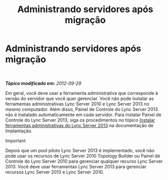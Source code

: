 ﻿---
title: Administrando servidores após migração
TOCTitle: Administrando servidores após migração
ms:assetid: 7b08f048-c951-4050-b77c-0fff351620e7
ms:mtpsurl: https://technet.microsoft.com/pt-br/library/JJ205023(v=OCS.15)
ms:contentKeyID: 49307208
ms.date: 05/19/2016
mtps_version: v=OCS.15
ms.translationtype: HT
---

# Administrando servidores após migração

 

_**Tópico modificado em:** 2012-09-29_

Em geral, você deve usar a ferramenta administrativa que corresponde à versão do servidor que você quer gerenciar. Você não pode instalar as ferramentas administrativas Lync Server 2010 e Lync Server 2013 no mesmo computador. Além disso, Painel de Controle do Lync Server 2013 não é instalado automaticamente em cada servidor. Para instalar Painel de Controle do Lync Server 2013, siga os procedimentos no tópico [Instalar ferramentas administrativas do Lync Server 2013](lync-server-2013-install-lync-server-administrative-tools.md) na documentação de Implantação.

> [!important]  
> Depois que um pool piloto Lync Server 2013 é implementado, você não pode usar os recursos de Lync Server 2010 Topology Builder ou Painel de Controle do Lync Server 2010 para gerenciar qualquer recurso Lync Server 2013. Você deve usar ferramentas Lync Server 2013 para gerenciar recursos Lync Server 2013 e Lync Server 2010.
